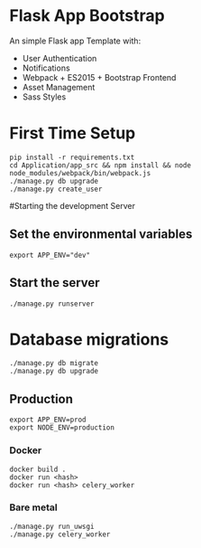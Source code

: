 # Flask App Bootstrap
An simple Flask app Template with:
* User Authentication
* Notifications
* Webpack + ES2015 + Bootstrap Frontend
* Asset Management
* Sass Styles

# First Time Setup

```
pip install -r requirements.txt
cd Application/app_src && npm install && node node_modules/webpack/bin/webpack.js
./manage.py db upgrade
./manage.py create_user
```

#Starting the development Server
## Set the environmental variables

```
export APP_ENV="dev"
```
## Start the server
```
./manage.py runserver
```

# Database migrations
```
./manage.py db migrate
./manage.py db upgrade
```

## Production

```
export APP_ENV=prod
export NODE_ENV=production
```

### Docker
```
docker build .
docker run <hash>
docker run <hash> celery_worker
```

### Bare metal
```
./manage.py run_uwsgi
./manage.py celery_worker
```
